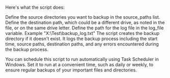 Here's what the script does:

Define the source directories you want to backup in the source_paths list.
Define the destination path, which could be a different drive, as noted in the file, or on the same drive letter.
Define the path for the log file in the log_file variable. Example "X:\\Test\backup_log.txt"
The script creates the backup directory if it doesn't exist.
It logs the backup process including the start time, source paths, destination paths, and any errors encountered during the backup process.


You can schedule this script to run automatically using Task Scheduler in Windows. Set it to run at a convenient time, such as daily or weekly, to ensure regular backups of your important files and directories.
